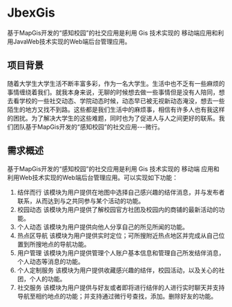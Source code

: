 # JbexGis
基于MapGis开发的“感知校园”的社交应用是利用 Gis 技术实现的 移动端应用和利用JavaWeb技术实现的Web端后台管理应用。

## 项目背景
随着大学生大学生活不断丰富多彩，作为一名大学生。生活中也不乏有一些麻烦的事情缠绕着我们。就我本身来说，无聊的时候想去做一些事情但是没有人陪同，想去看学校的一些社交动态、学院动态时候，动态早已被无视新动态淹没，想去一些陌生的地方又找不到路。这些都是我们生活中的麻烦事，相信有许多人也有我这样的困扰。为了解决大学生的这些难题，同时也为了促进人与人之间更好的联系。我们团队基于MapGis开发的“感知校园”的社交应用---微行。

## 需求概述
基于MapGis开发的“感知校园”的社交应用是利用 Gis 技术实现的 移动端 应用和利用Web技术实现的Web端后台管理应用。可以实现如下功能：
1. 结伴而行
该模块为用户提供在地图中选择自己感兴趣的结伴消息，并与发布者联系，从而达到与之共同参与某个活动的功能。
2. 校园动态
该模块为用户提供了解校园官方社团及校园内的商铺的最新活动的功能。
3. 个人动态
该模块为用户提供向他人分享自己的所见所闻的功能。
4. 热点区导航
该模块为用户提供实时定位；可所搜附近热点地区并完成从自己位置到所搜地点的导航功能。
5. 用户管理
该模块为用户提供管理个人账户基本信息和管理自己所发结伴消息，个人动态等消息的功能。
6. 个人定制服务
该模块为用户提供收藏感兴趣的结伴，校园活动，以及关心的社团，个人的功能。
7. 社交服务
该模块为用户提供与好友或者即将进行结伴的人进行实时聊天并支持导航至相约地点的功能；并支持通过微行号查找，添加。删除好友的功能。
